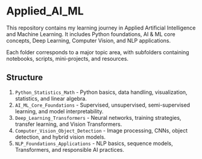 # Applied_AI_ML

This repository contains my learning journey in Applied Artificial Intelligence and Machine Learning. It includes Python foundations, AI & ML core concepts, Deep Learning, Computer Vision, and NLP applications.

Each folder corresponds to a major topic area, with subfolders containing notebooks, scripts, mini-projects, and resources.

## Structure

1. `Python_Statistics_Math` - Python basics, data handling, visualization, statistics, and linear algebra.
2. `AI_ML_Core_Foundations` - Supervised, unsupervised, semi-supervised learning, and model interpretability.
3. `Deep_Learning_Transformers` - Neural networks, training strategies, transfer learning, and Vision Transformers.
4. `Computer_Vision_Object_Detection` - Image processing, CNNs, object detection, and hybrid vision models.
5. `NLP_Foundations_Applications` - NLP basics, sequence models, Transformers, and responsible AI practices.
